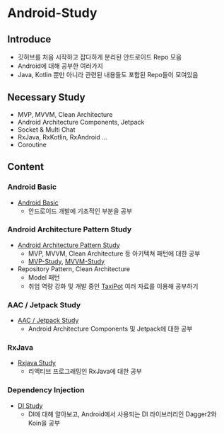 # Android-Study

## Introduce

- 깃허브를 처음 시작하고 잡다하게 분리된 안드로이드 Repo 모음
- Android에 대해 공부한 여러가지
- Java, Kotlin 뿐만 아니라 관련된 내용들도 포함된 Repo들이 모여있음

## Necessary Study

- MVP, MVVM, Clean Architecture
- Android Architecture Components, Jetpack
- Socket & Multi Chat
- RxJava, RxKotlin, RxAndroid ...
- Coroutine

## Content

### Android Basic

- [Android Basic](https://github.com/KRMKGOLD/Android-Basic)
  - 안드로이드 개발에 기초적인 부분을 공부

### Android Architecture Pattern Study

- [Android Architecture Pattern Study](https://github.com/KRMKGOLD/Android-Architecture-Pattern)
  - MVP, MVVM, Clean Architecture 등 아키텍쳐 패턴에 대한 공부
  - [MVP-Study](https://github.com/KRMKGOLD/Android-MVPSample), [MVVM-Study](https://github.com/KRMKGOLD/Android-MVVMSample)
- Repository Pattern, Clean Architecture
  - Model  패턴
  - 취업 역량 강화 및 개발 중인 [TaxiPot](https://github.com/TaxiPot/TaxiPot_Android)  여러 자료를 이용해 공부하기

### AAC / Jetpack Study

- [AAC / Jetpack Study](https://github.com/KRMKGOLD/Android-Jetpack-Study)
  - Android Architecture Components 및 Jetpack에 대한 공부

### RxJava

- [Rxjava Study](https://github.com/KRMKGOLD/RxJava-Study)
  - 리액티브 프로그래밍인 RxJava에 대한 공부
  
### Dependency Injection

- [DI Study](https://github.com/KRMKGOLD/DI_Study)
  - DI에 대해 알아보고, Android에서 사용되는 DI 라이브러리인 Dagger2와 Koin을 공부
  
